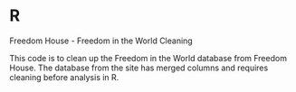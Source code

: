 # R
Freedom House - Freedom in the World Cleaning 

This code is to clean up the Freedom in the World database from Freedom House. The database from the site has merged columns and requires cleaning before analysis in R.  
